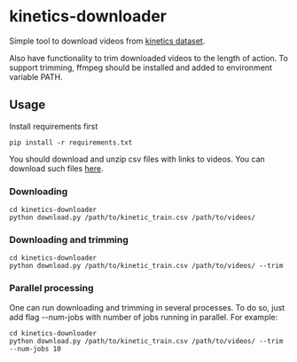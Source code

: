 # kinetics-downloader

Simple tool to download videos from [kinetics dataset](https://deepmind.com/research/open-source/open-source-datasets/kinetics/).

Also have functionality to trim downloaded videos to the length of action. To support trimming, ffmpeg should be installed and added to environment variable PATH.

## Usage
Install requirements first
```
pip install -r requirements.txt
```

You should download and unzip csv files with links to videos. You can download such files [here](https://deepmind.com/research/open-source/open-source-datasets/kinetics/).

### Downloading
```
cd kinetics-downloader
python download.py /path/to/kinetic_train.csv /path/to/videos/
```

### Downloading and trimming
```
cd kinetics-downloader
python download.py /path/to/kinetic_train.csv /path/to/videos/ --trim
```

### Parallel processing
One can run downloading and trimming in several processes. To do so, just add flag --num-jobs with number of jobs running in parallel.
For example:
```
cd kinetics-downloader
python download.py /path/to/kinetic_train.csv /path/to/videos/ --trim --num-jobs 10
```
